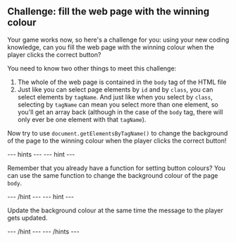 ## Challenge: fill the web page with the winning colour

Your game works now, so here's a challenge for you: using your new coding knowledge, can you fill the web page with the winning colour when the player clicks the correct button?

You need to know two other things to meet this challenge:
1. The whole of the web page is contained in the `body` tag of the HTML file
1. Just like you can select page elements by `id` and by `class`, you can select elements by `tagName`. And just like when you select by `class`, selecting by `tagName` can mean you select more than one element, so you'll get an array back (although in the case of the `body` tag, there will only ever be one element with that `tagName`).

Now try to use `document.getElementsByTagName()` to change the background of the page to the winning colour when the player clicks the correct button!

--- hints --- --- hint ---

Remember that you already have a function for setting button colours? You can use the same function to change the background colour of the page `body`.

--- /hint --- --- hint ---

Update the background colour at the same time the message to the player gets updated.

--- /hint --- --- /hints ---